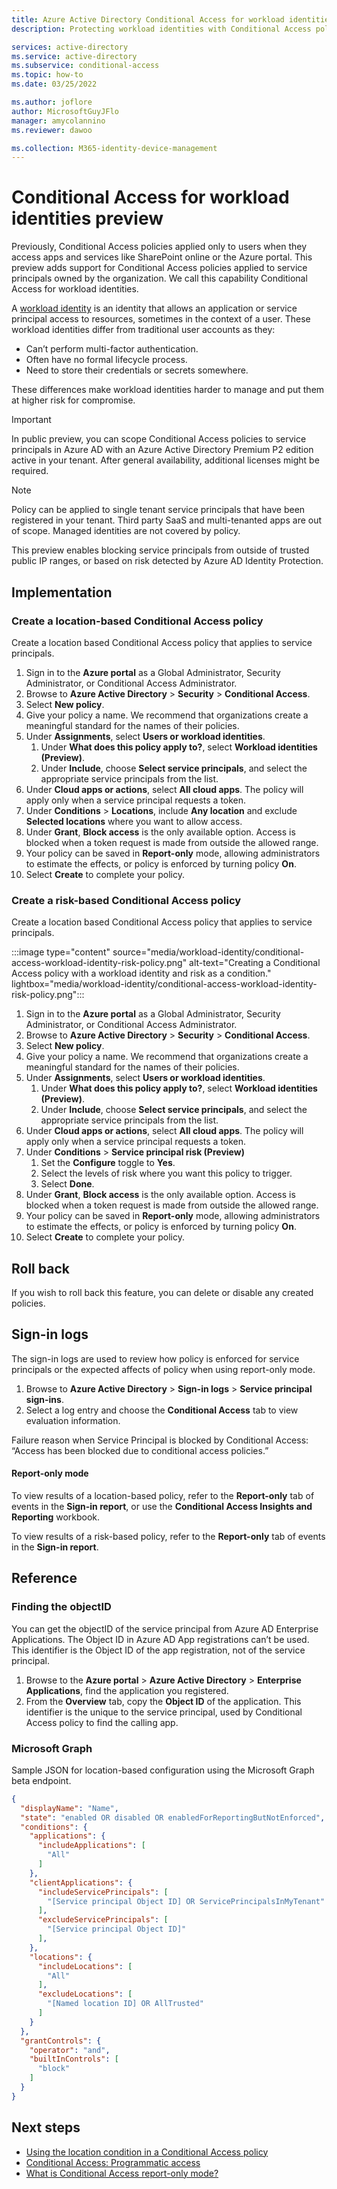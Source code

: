 ```yaml
---
title: Azure Active Directory Conditional Access for workload identities preview
description: Protecting workload identities with Conditional Access policies

services: active-directory
ms.service: active-directory
ms.subservice: conditional-access
ms.topic: how-to
ms.date: 03/25/2022

ms.author: joflore
author: MicrosoftGuyJFlo
manager: amycolannino
ms.reviewer: dawoo

ms.collection: M365-identity-device-management
---
```

# Conditional Access for workload identities preview

Previously, Conditional Access policies applied only to users when they access apps and services like SharePoint online or the Azure portal. This preview adds support for Conditional Access policies applied to service principals owned by the organization. We call this capability  Conditional Access for workload identities. 

A [workload identity](../develop/workload-identities-overview.md) is an identity that allows an application or service principal access to resources, sometimes in the context of a user. These workload identities differ from traditional user accounts as they:

- Can’t perform multi-factor authentication.
- Often have no formal lifecycle process.
- Need to store their credentials or secrets somewhere.

These differences make workload identities harder to manage and put them at higher risk for compromise.

> [!IMPORTANT]
> In public preview, you can scope Conditional Access policies to service principals in Azure AD with an Azure Active Directory Premium P2 edition active in your tenant. After general availability, additional licenses might be required.

> [!NOTE]
> Policy can be applied to single tenant service principals that have been registered in your tenant. Third party SaaS and multi-tenanted apps are out of scope. Managed identities are not covered by policy. 

This preview enables blocking service principals from outside of trusted public IP ranges, or based on risk detected by Azure AD Identity Protection.

## Implementation

### Create a location-based Conditional Access policy

Create a location based Conditional Access policy that applies to service principals.

1. Sign in to the **Azure portal** as a Global Administrator, Security Administrator, or Conditional Access Administrator.
1. Browse to **Azure Active Directory** > **Security** > **Conditional Access**.
1. Select **New policy**.
1. Give your policy a name. We recommend that organizations create a meaningful standard for the names of their policies.
1. Under **Assignments**, select **Users or workload identities**.
   1. Under **What does this policy apply to?**, select **Workload identities (Preview)**.
   1. Under **Include**, choose **Select service principals**, and select the appropriate service principals from the list.
1. Under **Cloud apps or actions**, select **All cloud apps**. The policy will apply only when a service principal requests a token.
1. Under **Conditions** > **Locations**, include **Any location** and exclude **Selected locations** where you want to allow access.
1. Under **Grant**, **Block access** is the only available option. Access is blocked when a token request is made from outside the allowed range.
1. Your policy can be saved in **Report-only** mode, allowing administrators to estimate the effects, or policy is enforced by turning policy **On**.
1. Select **Create** to complete your policy.

### Create a risk-based Conditional Access policy

Create a location based Conditional Access policy that applies to service principals.

:::image type="content" source="media/workload-identity/conditional-access-workload-identity-risk-policy.png" alt-text="Creating a Conditional Access policy with a workload identity and risk as a condition." lightbox="media/workload-identity/conditional-access-workload-identity-risk-policy.png":::

1. Sign in to the **Azure portal** as a Global Administrator, Security Administrator, or Conditional Access Administrator.
1. Browse to **Azure Active Directory** > **Security** > **Conditional Access**.
1. Select **New policy**.
1. Give your policy a name. We recommend that organizations create a meaningful standard for the names of their policies.
1. Under **Assignments**, select **Users or workload identities**.
   1. Under **What does this policy apply to?**, select **Workload identities (Preview)**.
   1. Under **Include**, choose **Select service principals**, and select the appropriate service principals from the list.
1. Under **Cloud apps or actions**, select **All cloud apps**. The policy will apply only when a service principal requests a token.
1. Under **Conditions** > **Service principal risk (Preview)**
   1. Set the **Configure** toggle to **Yes**.
   1. Select the levels of risk where you want this policy to trigger.
   1. Select **Done**.
1. Under **Grant**, **Block access** is the only available option. Access is blocked when a token request is made from outside the allowed range.
1. Your policy can be saved in **Report-only** mode, allowing administrators to estimate the effects, or policy is enforced by turning policy **On**.
1. Select **Create** to complete your policy.

## Roll back

If you wish to roll back this feature, you can delete or disable any created policies.

## Sign-in logs

The sign-in logs are used to review how policy is enforced for service principals or the expected affects of policy when using report-only mode.

1. Browse to **Azure Active Directory** > **Sign-in logs** > **Service principal sign-ins**.
1. Select a log entry and choose the **Conditional Access** tab to view evaluation information.

Failure reason when Service Principal is blocked by Conditional Access: “Access has been blocked due to conditional access policies.” 

#### Report-only mode

To view results of a location-based policy, refer to the **Report-only** tab of events in the **Sign-in report**, or use the **Conditional Access Insights and Reporting** workbook. 

To view results of a risk-based policy, refer to the **Report-only** tab of events in the **Sign-in report**.

## Reference

### Finding the objectID

You can get the objectID of the service principal from Azure AD Enterprise Applications. The Object ID in Azure AD App registrations can’t be used. This identifier is the Object ID of the app registration, not of the service principal.

1. Browse to the **Azure portal** > **Azure Active Directory** > **Enterprise Applications**, find the application you registered.
1. From the **Overview** tab, copy the **Object ID** of the application. This identifier is the unique to the service principal, used by Conditional Access policy to find the calling app.

### Microsoft Graph

Sample JSON for location-based configuration using the Microsoft Graph beta endpoint.

```json
{
  "displayName": "Name",
  "state": "enabled OR disabled OR enabledForReportingButNotEnforced",
  "conditions": {
    "applications": {
      "includeApplications": [
        "All"
      ]
    },
    "clientApplications": {
      "includeServicePrincipals": [
        "[Service principal Object ID] OR ServicePrincipalsInMyTenant"
      ],
      "excludeServicePrincipals": [
        "[Service principal Object ID]"
      ],
    },
    "locations": {
      "includeLocations": [
        "All"
      ],
      "excludeLocations": [
        "[Named location ID] OR AllTrusted"
      ]
    }
  },
  "grantControls": {
    "operator": "and",
    "builtInControls": [
      "block"
    ]
  }
}
```

## Next steps

- [Using the location condition in a Conditional Access policy](location-condition.md)
- [Conditional Access: Programmatic access](howto-conditional-access-apis.md)
- [What is Conditional Access report-only mode?](concept-conditional-access-report-only.md)
 